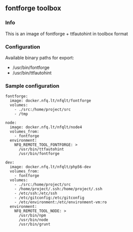 ## fontforge toolbox

### Info
This is an image of fontforge + ttfautohint  in toolbox format

### Configuration
Available binary paths for export:

- /usr/bin/fontforge
- /usr/bin/ttfautohint


### Sample configuration
```
fontforge:
  image: docker.nfq.lt/nfqlt/fontforge
  volumes:
    - ./src:/home/project/src
    - /tmp

node:
  image: docker.nfq.lt/nfqlt/node4
  volumes_from:
    - fontforge
  environment:
    NFQ_REMOTE_TOOL_FONTFORGE: >
      /usr/bin/ttfautohint
      /usr/bin/fontforge

dev:
  image: docker.nfq.lt/nfqlt/php56-dev
  volumes_from:
    - fontforge
  volumes:
    - ./src:/home/project/src
    - /home/project/.ssh:/home/project/.ssh
    - /etc/ssh:/etc/ssh
    - /etc/gitconfig:/etc/gitconfig
    - /etc/environment:/etc/environment-vm:ro
  environment:
    NFQ_REMOTE_TOOL_NODE: >
      /usr/bin/npm
      /usr/bin/node
      /usr/bin/grunt
```

